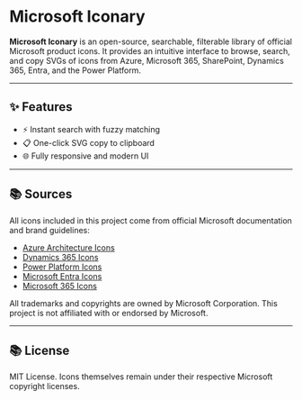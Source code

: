 # Microsoft Iconary

**Microsoft Iconary** is an open-source, searchable, filterable library of official Microsoft product icons. It provides an intuitive interface to browse, search, and copy SVGs of icons from Azure, Microsoft 365, SharePoint, Dynamics 365, Entra, and the Power Platform.

---

## ✨ Features

- ⚡ Instant search with fuzzy matching
- 📋 One-click SVG copy to clipboard
- 🌐 Fully responsive and modern UI

---

## 📚 Sources

All icons included in this project come from official Microsoft documentation and brand guidelines:

- [Azure Architecture Icons](https://learn.microsoft.com/en-us/azure/architecture/icons/)
- [Dynamics 365 Icons](https://learn.microsoft.com/en-us/dynamics365/get-started/icons)
- [Power Platform Icons](https://learn.microsoft.com/en-us/power-platform/guidance/icons)
- [Microsoft Entra Icons](https://learn.microsoft.com/en-us/entra/architecture/architecture-icons)
- [Microsoft 365 Icons](https://learn.microsoft.com/en-us/microsoft-365/solutions/architecture-icons-templates?view=o365-worldwide)

All trademarks and copyrights are owned by Microsoft Corporation. This project is not affiliated with or endorsed by Microsoft.

---

## 📚 License

MIT License. Icons themselves remain under their respective Microsoft copyright licenses.

